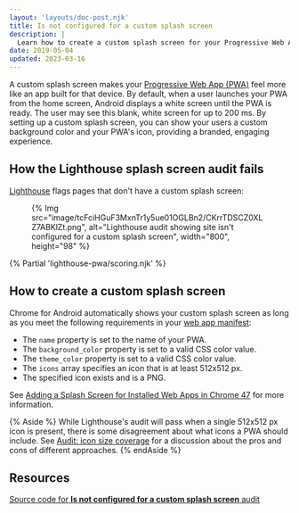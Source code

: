 ```yaml
---
layout: 'layouts/doc-post.njk'
title: Is not configured for a custom splash screen
description: |
  Learn how to create a custom splash screen for your Progressive Web App.
date: 2019-05-04
updated: 2023-03-16
---
```


A custom splash screen makes your [Progressive Web App (PWA)](https://web.dev/articles/progressive-web-apps#make_it_installable) feel more like an
app built for that device. By default, when a user launches your PWA from the home screen,
Android displays a white screen until the PWA is ready.
The user may see this blank, white screen for up to 200&nbsp;ms.
By setting up a custom splash screen,
you can show your users a custom background color and your PWA's icon,
providing a branded, engaging experience.

## How the Lighthouse splash screen audit fails

[Lighthouse](/docs/lighthouse/overview/)
flags pages that don't have a custom splash screen:

<figure>
  {% Img src="image/tcFciHGuF3MxnTr1y5ue01OGLBn2/CKrrTDSCZ0XLZ7ABKlZt.png", alt="Lighthouse audit showing site isn't configured for a custom splash screen", width="800", height="98" %}
</figure>

{% Partial 'lighthouse-pwa/scoring.njk' %}

## How to create a custom splash screen

Chrome for Android automatically shows your custom splash screen as long as
you meet the following requirements in your [web app manifest](https://web.dev/articles/add-manifest):

- The `name` property is set to the name of your PWA.
- The `background_color` property is set to a valid CSS color value.
- The `theme_color` property is set to a valid CSS color value.
- The `icons` array specifies an icon that is at least 512x512&nbsp;px.
- The specified icon exists and is a PNG.

See [Adding a Splash Screen for Installed Web Apps in Chrome 47](https://web.dev/articles/add-manifest#splash_screen)
for more information.

{% Aside %}
While Lighthouse's audit will pass when a single 512x512&nbsp;px icon is present,
there is some disagreement about what icons a PWA should include.
See [Audit: icon size coverage](https://github.com/GoogleChrome/lighthouse/issues/291)
for a discussion about the pros and cons of different approaches.
{% endAside %}

## Resources

[Source code for **Is not configured for a custom splash screen** audit](https://github.com/GoogleChrome/lighthouse/blob/main/core/audits/splash-screen.js)
